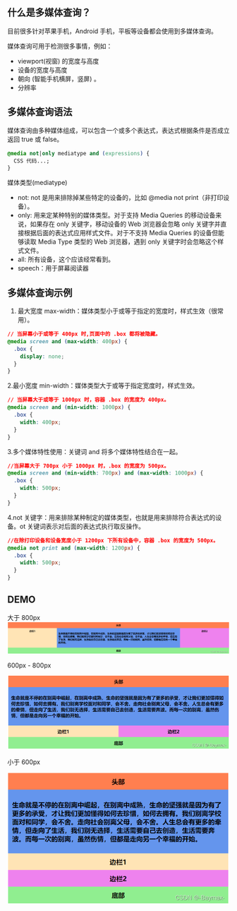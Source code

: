 ## 什么是多媒体查询？

目前很多针对苹果手机，Android 手机，平板等设备都会使用到多媒体查询。

媒体查询可用于检测很多事情，例如：

- viewport(视窗) 的宽度与高度
- 设备的宽度与高度
- 朝向 (智能手机横屏，竖屏) 。
- 分辨率

## 多媒体查询语法

媒体查询由多种媒体组成，可以包含一个或多个表达式，表达式根据条件是否成立返回 true 或 false。

```css
@media not|only mediatype and (expressions) {
  CSS 代码...;
}
```

媒体类型(mediatype)

- not: not 是用来排除掉某些特定的设备的，比如 @media not print（非打印设备）。
- only: 用来定某种特别的媒体类型。对于支持 Media Queries 的移动设备来说，如果存在 only 关键字，移动设备的 Web 浏览器会忽略 only 关键字并直接根据后面的表达式应用样式文件。对于不支持 Media Queries 的设备但能够读取 Media Type 类型的 Web 浏览器，遇到 only 关键字时会忽略这个样式文件。
- all: 所有设备，这个应该经常看到。
- speech：用于屏幕阅读器

## 多媒体查询示例

1.  最大宽度 max-width：媒体类型小于或等于指定的宽度时，样式生效（很常用）。

```css
// 当屏幕小于或等于 400px 时,页面中的 .box 都将被隐藏。
@media screen and (max-width: 400px) {
  .box {
    display: none;
  }
}
```

2.最小宽度 min-width：媒体类型大于或等于指定宽度时，样式生效。

```css
// 当屏幕大于或等于 1000px 时，容器 .box 的宽度为 400px。
@media screen and (min-width: 1000px) {
  .box {
    width: 400px;
  }
}
```

3.多个媒体特性使用：关键词 and 将多个媒体特性结合在一起。

```css
//当屏幕大于 700px 小于 1000px 时，.box 的宽度为 500px。
@media screen and (min-width: 700px) and (max-width: 1000px) {
  .box {
    width: 500px;
  }
}
```

4.not 关键字：用来排除某种制定的媒体类型，也就是用来排除符合表达式的设备。ot 关键词表示对后面的表达式执行取反操作。

```css
//在除打印设备和设备宽度小于 1200px 下所有设备中，容器 .box 的宽度为 500px。
@media not print and (max-width: 1200px) {
  .box {
    width: 500px;
  }
}
```

## DEMO

大于 800px
![alt text](image-1.png)

600px - 800px

![alt text](image-2.png)

小于 600px

![alt text](image-3.png)
